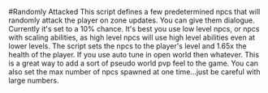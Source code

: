 #Randomly Attacked
This script defines a few predetermined npcs that will randomly attack the player on zone updates. You can give them dialogue. Currently it's set to a 10% chance. It's best you use low level npcs, or npcs with scaling abilities, as high level npcs will use high level abilities even at lower levels. The script sets the npcs to the player's level and 1.65x the health of the player. If you use auto tune in open world then whatever. This is a great way to add a sort of pseudo world pvp feel to the game. You can also set the max number of npcs spawned at one time...just be careful with large numbers.
